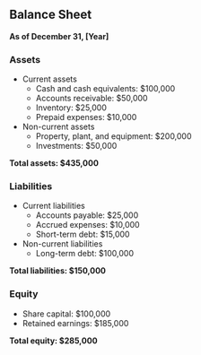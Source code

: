 ## Balance Sheet

**As of December 31, [Year]**

### Assets

* Current assets
    * Cash and cash equivalents: $100,000
    * Accounts receivable: $50,000
    * Inventory: $25,000
    * Prepaid expenses: $10,000
* Non-current assets
    * Property, plant, and equipment: $200,000
    * Investments: $50,000

**Total assets: $435,000**

### Liabilities

* Current liabilities
    * Accounts payable: $25,000
    * Accrued expenses: $10,000
    * Short-term debt: $15,000
* Non-current liabilities
    * Long-term debt: $100,000

**Total liabilities: $150,000**

### Equity

* Share capital: $100,000
* Retained earnings: $185,000

**Total equity: $285,000**